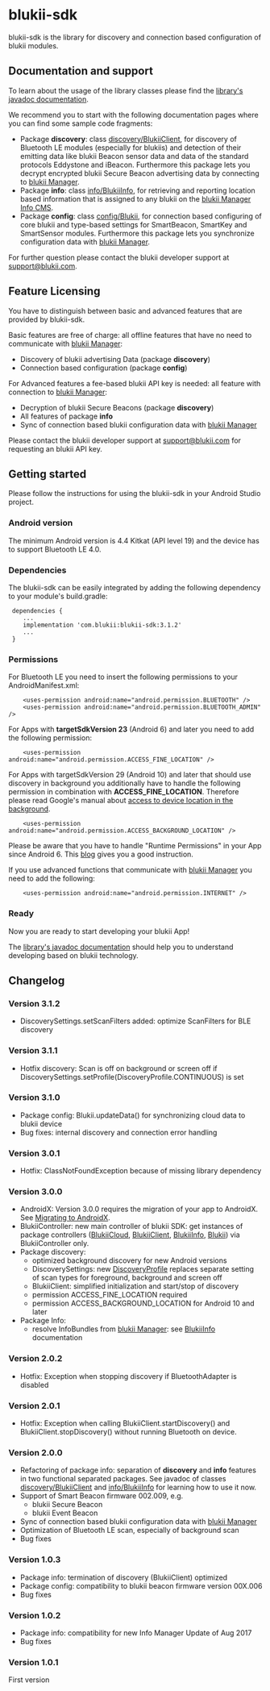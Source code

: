 # blukii-sdk

blukii-sdk is the library for discovery and connection based configuration of blukii modules.

## Documentation and support

To learn about the usage of the library classes please find the [library's javadoc documentation](https://blukii.github.io/Developers/android/blukii-sdk/javadoc/index.html).

We recommend you to start with the following documentation pages where you can find some sample code fragments:

- Package **discovery**: class [discovery/BlukiiClient](https://blukii.github.io/Developers/android/blukii-sdk/javadoc/com/blukii/sdk/discovery/BlukiiClient.html), for discovery of Bluetooth LE modules (especially for blukiis) and detection of their emitting data like blukii Beacon sensor data and data of the standard protocols Eddystone and iBeacon. Furthermore this package lets you decrypt encrypted blukii Secure Beacon advertising data by connecting to [blukii Manager](https://manager.blukii.com).
- Package **info**: class [info/BlukiiInfo](https://blukii.github.io/Developers/android/blukii-sdk/javadoc/com/blukii/sdk/info/BlukiiInfo.html), for retrieving and reporting location based information that is assigned to any blukii on the [blukii Manager Info CMS](https://manager.blukii.com).
- Package **config**: class [config/Blukii](https://blukii.github.io/Developers/android/blukii-sdk/javadoc/com/blukii/sdk/config/Blukii.html), for connection based configuring of core blukii and type-based settings for SmartBeacon, SmartKey and SmartSensor modules. Furthermore this package lets you synchronize configuration data with [blukii Manager](https://manager.blukii.com).

For further question please contact the blukii developer support at [support@blukii.com](mailto:support@blukii.com).

## Feature Licensing

You have to distinguish between basic and advanced features that are provided by blukii-sdk.

Basic features are free of charge: all offline features that have no need to communicate with [blukii Manager](https://manager.blukii.com):

- Discovery of blukii advertising Data (package **discovery**)
- Connection based configuration (package **config**)

For Advanced features a fee-based blukii API key is needed: all feature with connection to [blukii Manager](https://manager.blukii.com):

- Decryption of blukii Secure Beacons (package **discovery**)
- All features of package **info**
- Sync of connection based blukii configuration data with [blukii Manager](https://manager.blukii.com)

Please contact the blukii developer support at [support@blukii.com](mailto:support@blukii.com) for requesting an blukii API key.

## Getting started

Please follow the instructions for using the blukii-sdk in your Android Studio project.

### Android version

The minimum Android version is 4.4 Kitkat (API level 19) and the device has to support Bluetooth LE 4.0.

### Dependencies

The blukii-sdk can be easily integrated by adding the following dependency to your module's build.gradle:

```text
 dependencies {
    ...
    implementation 'com.blukii:blukii-sdk:3.1.2'
    ...
 }
```

### Permissions

For Bluetooth LE you need to insert the following permissions to your AndroidManifest.xml:

```text
    <uses-permission android:name="android.permission.BLUETOOTH" />
    <uses-permission android:name="android.permission.BLUETOOTH_ADMIN" />
```

For Apps with **targetSdkVersion 23** (Android 6) and later you need to add the following permission:

```text
    <uses-permission android:name="android.permission.ACCESS_FINE_LOCATION" />
```

For Apps with targetSdkVersion 29 (Android 10) and later that should use discovery in background you additionally have to handle the following permission in combination with **ACCESS_FINE_LOCATION**.
Therefore please read Google's manual about [access to device location in the background](https://developer.android.com/about/versions/10/privacy/changes#app-access-device-location).

```text
    <uses-permission android:name="android.permission.ACCESS_BACKGROUND_LOCATION" />
```

Please be aware that you have to handle "Runtime Permissions" in your App since Android 6. This [blog](https://inthecheesefactory.com/blog/things-you-need-to-know-about-android-m-permission-developer-edition/en) gives you a good instruction.

If you use advanced functions that communicate with [blukii Manager](https://manager.blukii.com) you need to add the following:

```text
    <uses-permission android:name="android.permission.INTERNET" />
```

### Ready

Now you are ready to start developing your blukii App!

The [library's javadoc documentation](https://blukii.github.io/Developers/android/blukii-sdk/javadoc/index.html) should help you to understand developing based on blukii technology.

## Changelog

### Version 3.1.2

- DiscoverySettings.setScanFilters added: optimize ScanFilters for BLE discovery

### Version 3.1.1

- Hotfix discovery: Scan is off on background or screen off if DiscoverySettings.setProfile(DiscoveryProfile.CONTINUOUS) is set

### Version 3.1.0

- Package config: Blukii.updateData() for synchronizing cloud data to blukii device
- Bug fixes: internal discovery and connection error handling

### Version 3.0.1

- Hotfix: ClassNotFoundException because of missing library dependency

### Version 3.0.0

- AndroidX: Version 3.0.0 requires the migration of your app to AndroidX. See [Migrating to AndroidX](https://developer.android.com/jetpack/androidx/migrate).
- BlukiiController: new main controller of blukii SDK: get instances of package controllers ([BlukiiCloud](https://blukii.github.io/Developers/android/blukii-sdk/javadoc/com/blukii/sdk/cloud/BlukiiCloud.html), [BlukiiClient](https://blukii.github.io/Developers/android/blukii-sdk/javadoc/com/blukii/sdk/discovery/BlukiiClient.html), [BlukiiInfo](https://blukii.github.io/Developers/android/blukii-sdk/javadoc/com/blukii/sdk/info/BlukiiInfo.html), [Blukii](https://blukii.github.io/Developers/android/blukii-sdk/javadoc/com/blukii/sdk/config/Blukii.html)) via BlukiiController only.
- Package discovery:
  - optimized background discovery for new Android versions
  - DiscoverySettings: new [DiscoveryProfile](https://blukii.github.io/Developers/android/blukii-sdk/javadoc/com/blukii/sdk/discovery/BlukiiClient.html) replaces separate setting of scan types for foreground, background and screen off
  - BlukiiClient: simplified initialization and start/stop of discovery
  - permission ACCESS_FINE_LOCATION required
  - permission ACCESS_BACKGROUND_LOCATION for Android 10 and later
- Package Info:
  - resolve InfoBundles from [blukii Manager](https://manager.blukii.com): see [BlukiiInfo](https://blukii.github.io/Developers/android/blukii-sdk/javadoc/com/blukii/sdk/info/BlukiiInfo.html) documentation

### Version 2.0.2

- Hotfix: Exception when stopping discovery if BluetoothAdapter is disabled

### Version 2.0.1

- Hotfix: Exception when calling BlukiiClient.startDiscovery() and BlukiiClient.stopDiscovery() without running Bluetooth on device.

### Version 2.0.0

- Refactoring of package info: separation of **discovery** and **info** features in two functional separated packages. See javadoc of classes [discovery/BlukiiClient](https://blukii.github.io/Developers/android/blukii-sdk/javadoc/com/blukii/sdk/discovery/BlukiiClient.html) and [info/BlukiiInfo](https://blukii.github.io/Developers/android/blukii-sdk/javadoc/com/blukii/sdk/info/BlukiiInfo.html) for learning how to use it now.
- Support of Smart Beacon firmware 002.009, e.g.
  - blukii Secure Beacon
  - blukii Event Beacon
- Sync of connection based blukii configuration data with [blukii Manager](https://manager.blukii.com)
- Optimization of Bluetooth LE scan, especially of background scan
- Bug fixes

### Version 1.0.3

- Package info: termination of discovery (BlukiiClient) optimized
- Package config: compatibility to blukii beacon firmware version 00X.006
- Bug fixes

### Version 1.0.2

- Package info: compatibility for new Info Manager Update of Aug 2017
- Bug fixes

### Version 1.0.1

First version
